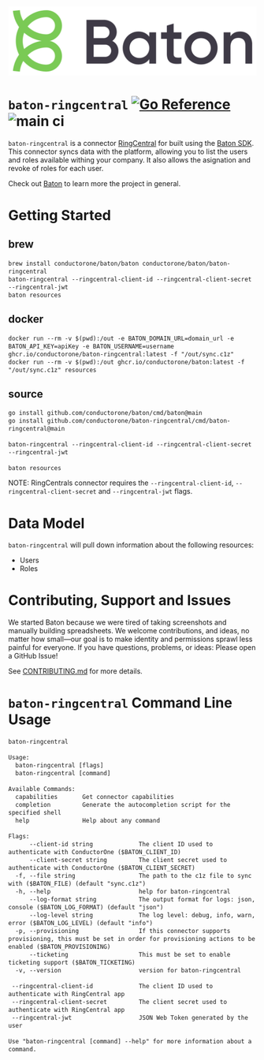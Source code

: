 ![Baton Logo](./baton-logo.png)

# `baton-ringcentral` [![Go Reference](https://pkg.go.dev/badge/github.com/conductorone/baton-ringcentral.svg)](https://pkg.go.dev/github.com/conductorone/baton-ringcentral) ![main ci](https://github.com/conductorone/baton-ringcentral/actions/workflows/main.yaml/badge.svg)

`baton-ringcentral` is a connector [RingCentral](https://www.ringcentral.com/) for built using the [Baton SDK](https://github.com/conductorone/baton-sdk). This connector syncs data with the platform, allowing you to list the users and roles available withing your company. It also allows the asignation and revoke of roles for each user.

Check out [Baton](https://github.com/conductorone/baton) to learn more the project in general.

# Getting Started

## brew

```
brew install conductorone/baton/baton conductorone/baton/baton-ringcentral
baton-ringcentral --ringcentral-client-id --ringcentral-client-secret --ringcentral-jwt
baton resources
```

## docker

```
docker run --rm -v $(pwd):/out -e BATON_DOMAIN_URL=domain_url -e BATON_API_KEY=apiKey -e BATON_USERNAME=username ghcr.io/conductorone/baton-ringcentral:latest -f "/out/sync.c1z"
docker run --rm -v $(pwd):/out ghcr.io/conductorone/baton:latest -f "/out/sync.c1z" resources
```

## source

```
go install github.com/conductorone/baton/cmd/baton@main
go install github.com/conductorone/baton-ringcentral/cmd/baton-ringcentral@main

baton-ringcentral --ringcentral-client-id --ringcentral-client-secret --ringcentral-jwt

baton resources
```
NOTE: RingCentrals connector requires the `--ringcentral-client-id`, `--ringcentral-client-secret` and `--ringcentral-jwt` flags.

# Data Model

`baton-ringcentral` will pull down information about the following resources:
- Users
- Roles

# Contributing, Support and Issues

We started Baton because we were tired of taking screenshots and manually
building spreadsheets. We welcome contributions, and ideas, no matter how
small&mdash;our goal is to make identity and permissions sprawl less painful for
everyone. If you have questions, problems, or ideas: Please open a GitHub Issue!

See [CONTRIBUTING.md](https://github.com/ConductorOne/baton/blob/main/CONTRIBUTING.md) for more details.

# `baton-ringcentral` Command Line Usage

```
baton-ringcentral

Usage:
  baton-ringcentral [flags]
  baton-ringcentral [command]

Available Commands:
  capabilities       Get connector capabilities
  completion         Generate the autocompletion script for the specified shell
  help               Help about any command

Flags:
      --client-id string             The client ID used to authenticate with ConductorOne ($BATON_CLIENT_ID)
      --client-secret string         The client secret used to authenticate with ConductorOne ($BATON_CLIENT_SECRET)
  -f, --file string                  The path to the c1z file to sync with ($BATON_FILE) (default "sync.c1z")
  -h, --help                         help for baton-ringcentral
      --log-format string            The output format for logs: json, console ($BATON_LOG_FORMAT) (default "json")
      --log-level string             The log level: debug, info, warn, error ($BATON_LOG_LEVEL) (default "info")
  -p, --provisioning                 If this connector supports provisioning, this must be set in order for provisioning actions to be enabled ($BATON_PROVISIONING)
      --ticketing                    This must be set to enable ticketing support ($BATON_TICKETING)
  -v, --version                      version for baton-ringcentral

 --ringcentral-client-id             The client ID used to authenticate with RingCentral app
 --ringcentral-client-secret         The client secret used to authenticate with RingCentral app
 --ringcentral-jwt                   JSON Web Token generated by the user

Use "baton-ringcentral [command] --help" for more information about a command.
```
